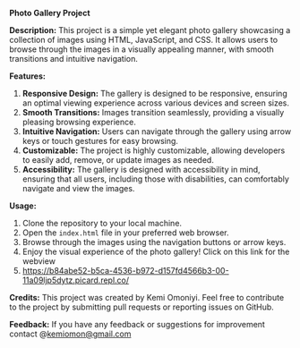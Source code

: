 **Photo Gallery Project**

**Description:**
This project is a simple yet elegant photo gallery showcasing a collection of images using HTML, JavaScript, and CSS. It allows users to browse through the images in a visually appealing manner, with smooth transitions and intuitive navigation.

**Features:**
1. **Responsive Design:** The gallery is designed to be responsive, ensuring an optimal viewing experience across various devices and screen sizes.
2. **Smooth Transitions:** Images transition seamlessly, providing a visually pleasing browsing experience.
3. **Intuitive Navigation:** Users can navigate through the gallery using arrow keys or touch gestures for easy browsing.
4. **Customizable:** The project is highly customizable, allowing developers to easily add, remove, or update images as needed.
5. **Accessibility:** The gallery is designed with accessibility in mind, ensuring that all users, including those with disabilities, can comfortably navigate and view the images.

**Usage:**
1. Clone the repository to your local machine.
2. Open the `index.html` file in your preferred web browser.
3. Browse through the images using the navigation buttons or arrow keys.
4. Enjoy the visual experience of the photo gallery!
   Click on this link for the webview 
6. https://b84abe52-b5ca-4536-b972-d157fd4566b3-00-11a09ljp5dytz.picard.repl.co/

**Credits:**
This project was created by Kemi Omoniyi. Feel free to contribute to the project by submitting pull requests or reporting issues on GitHub.



**Feedback:**
If you have any feedback or suggestions for improvement contact @kemiomon@gmail.com
